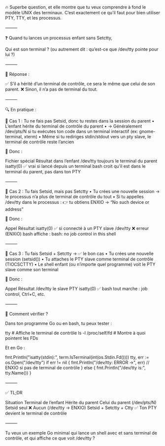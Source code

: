 🔥 Superbe question, et elle montre que tu veux comprendre à fond le modèle UNIX des terminaux.
C’est exactement ce qu’il faut pour bien utiliser PTY, TTY, et les processus.

⸻

❓ Quand tu lances un processus enfant sans Setctty,

Qui est son terminal ?
(ou autrement dit : qu’est-ce que /dev/tty pointe pour lui ?)

⸻

🧠 Réponse :

✅ S’il a hérité d’un terminal de contrôle, ce sera le même que celui de son parent.
❌ Sinon, il n’a pas de terminal du tout.

⸻

🔍 En pratique :

🧾 Cas 1 : Tu ne fais pas Setsid, donc tu restes dans la session du parent
•	L’enfant hérite du terminal de contrôle du parent
•	→ Généralement /dev/pts/N si tu exécutes ton code dans un terminal interactif (ex: gnome-terminal, xterm)
•	Même si tu rediriges stdin/stdout vers un pty slave, le terminal de contrôle reste l’ancien

📌 Donc :

Fichier spécial	Résultat dans l’enfant
/dev/tty	toujours le terminal du parent
isatty(0)	✅ vrai si lancé depuis un terminal
bash	croit qu’il est dans le terminal du parent, pas dans ton PTY


⸻

🧾 Cas 2 : Tu fais Setsid, mais pas Setctty
•	Tu crées une nouvelle session → le processus n’a plus de terminal de contrôle du tout
•	Si tu appelles /dev/tty dans le processus :
👉 tu obtiens ENXIO → “No such device or address”

📌 Donc :

Appel	Résultat
isatty(0)	✅ si connecté à un PTY slave
/dev/tty	❌ erreur (ENXIO)
bash	affiche : bash: no job control in this shell


⸻

🧾 Cas 3 : Tu fais Setsid + Setctty → ✅ le bon cas
•	Tu crées une nouvelle session (setsid())
•	Tu attaches le PTY slave comme terminal de contrôle (TIOCSCTTY)
•	Le shell enfant (ou n’importe quel programme) voit le PTY slave comme son terminal

📌 Donc :

Appel	Résultat
/dev/tty	le slave PTY
isatty(0)	✅
bash	tout marche : job control, Ctrl+C, etc.


⸻

🧪 Comment vérifier ?

Dans ton programme Go ou en bash, tu peux tester :

tty         # Affiche le terminal de contrôle
ls -l /proc/self/fd     # Montre à quoi pointent les FDs

Et en Go :

fmt.Println("isatty(stdin):", term.IsTerminal(int(os.Stdin.Fd())))
tty, err := os.Open("/dev/tty")
if err != nil {
fmt.Println("/dev/tty: ERROR →", err) // ENXIO si pas de terminal de contrôle
} else {
fmt.Println("/dev/tty is:", tty.Name())
}


⸻

✅ TL;DR

Situation	Terminal de l’enfant
Hérite du parent	Celui du parent (/dev/pts/N)
Setsid seul	❌ Aucun (/dev/tty → ENXIO)
Setsid + Setctty + Ctty	✅ Ton PTY devient le terminal de contrôle


⸻

Tu veux un exemple Go minimal qui lance un shell avec et sans terminal de contrôle, et qui affiche ce que voit /dev/tty ?